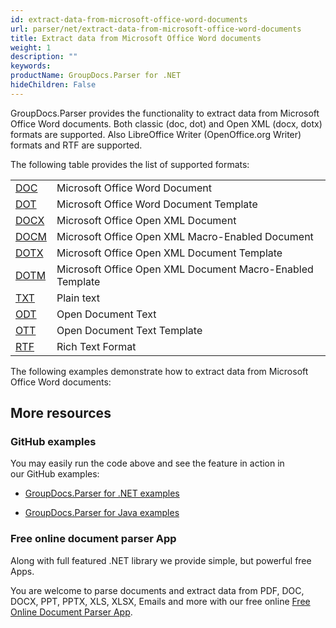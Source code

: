 ```yaml
---
id: extract-data-from-microsoft-office-word-documents
url: parser/net/extract-data-from-microsoft-office-word-documents
title: Extract data from Microsoft Office Word documents
weight: 1
description: ""
keywords: 
productName: GroupDocs.Parser for .NET
hideChildren: False
---
```

GroupDocs.Parser provides the functionality to extract data from Microsoft Office Word documents. Both classic (doc, dot) and Open XML (docx, dotx) formats are supported. Also LibreOffice Writer (OpenOffice.org Writer) formats and RTF are supported.

The following table provides the list of supported formats:

<table class="confluenceTable"><colgroup><col></colgroup><tbody><tr><td class="confluenceTd"><a href="https://wiki.fileformat.com/word-processing/doc/" rel="nofollow" class="external-link">DOC</a></td><td class="confluenceTd">Microsoft Office Word Document</td></tr><tr><td class="confluenceTd"><a href="https://wiki.fileformat.com/word-processing/dot/" rel="nofollow" class="external-link">DOT</a></td><td class="confluenceTd">Microsoft Office Word Document Template</td></tr><tr><td class="confluenceTd"><a href="https://wiki.fileformat.com/word-processing/docx/" rel="nofollow" class="external-link">DOCX</a></td><td class="confluenceTd">Microsoft Office Open XML Document</td></tr><tr><td class="confluenceTd"><a href="https://wiki.fileformat.com/word-processing/docm/" rel="nofollow" class="external-link">DOCM</a></td><td class="confluenceTd">Microsoft Office Open XML Macro-Enabled Document</td></tr><tr><td class="confluenceTd"><a href="https://wiki.fileformat.com/word-processing/dotx/" rel="nofollow" class="external-link">DOTX</a></td><td class="confluenceTd">Microsoft Office Open XML Document Template</td></tr><tr><td class="confluenceTd"><a href="https://wiki.fileformat.com/word-processing/dotm/" rel="nofollow" class="external-link">DOTM</a></td><td class="confluenceTd">Microsoft Office Open XML Document Macro-Enabled Template</td></tr><tr><td class="confluenceTd"><a href="https://wiki.fileformat.com/word-processing/txt/" rel="nofollow" class="external-link">TXT</a></td><td class="confluenceTd">Plain text</td></tr><tr><td class="confluenceTd"><a href="https://wiki.fileformat.com/word-processing/odt/" rel="nofollow" class="external-link">ODT</a></td><td class="confluenceTd">Open Document Text</td></tr><tr><td class="confluenceTd"><a href="https://wiki.fileformat.com/word-processing/ott/" rel="nofollow" class="external-link">OTT</a></td><td class="confluenceTd">Open Document Text Template</td></tr><tr><td class="confluenceTd"><a href="https://wiki.fileformat.com/word-processing/rtf/" rel="nofollow" class="external-link">RTF</a></td><td class="confluenceTd">Rich Text Format</td></tr></tbody></table>

The following examples demonstrate how to extract data from Microsoft Office Word documents:

## More resources

### GitHub examples

You may easily run the code above and see the feature in action in our GitHub examples:

*   [GroupDocs.Parser for .NET examples](https://github.com/groupdocs-parser/GroupDocs.Parser-for-.NET)
    
*   [GroupDocs.Parser for Java examples](https://github.com/groupdocs-parser/GroupDocs.Parser-for-Java)
    

### Free online document parser App

Along with full featured .NET library we provide simple, but powerful free Apps.

You are welcome to parse documents and extract data from PDF, DOC, DOCX, PPT, PPTX, XLS, XLSX, Emails and more with our free online [Free Online Document Parser App](https://products.groupdocs.app/parser).
